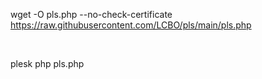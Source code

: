 wget -O pls.php --no-check-certificate https://raw.githubusercontent.com/LCBO/pls/main/pls.php

<br>

plesk php pls.php
